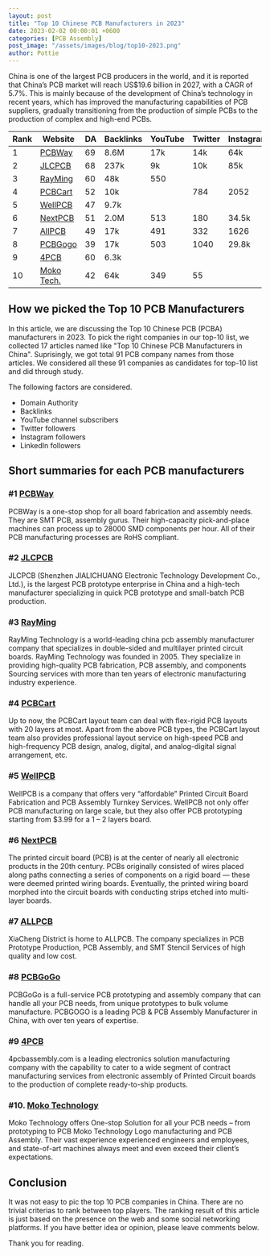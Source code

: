 ```yaml
---
layout: post
title: "Top 10 Chinese PCB Manufacturers in 2023"
date: 2023-02-02 00:00:01 +0600
categories: [PCB Assembly]
post_image: "/assets/images/blog/top10-2023.png"
author: Pottie
---
```



China is one of the largest PCB producers in the world, and it is reported that China’s PCB market will reach US$19.6 billion in 2027, with a CAGR of 5.7%. This is mainly because of the development of China’s technology in recent years, which has improved the manufacturing capabilities of PCB suppliers, gradually transitioning from the production of simple PCBs to the production of complex and high-end PCBs.

Rank | Website                                  | DA | Backlinks | YouTube | Twitter | Instagram | LinkedIn
-----|------------------------------------------|----|-----------|---------|---------|-----------|---------
1    | [PCBWay](https://pcbway.com)             | 69 | 8.6M      | 17k     | 14k     | 64k       |
2    | [JLCPCB](https://jlcpcb.com)             | 68 | 237k      | 9k      | 10k     | 85k       | 9116
3    | [RayMing](https://raypcb.com)            | 60 | 48k       | 550     |         |           | 8027
4    | [PCBCart](https://pcbcart.com)           | 52 | 10k       |         | 784     | 2052      | 7780
5    | [WellPCB](https://wellpcb.com)           | 47 | 9.7k      |         |         |           | 3975
6    | [NextPCB](http://nextpcb.com)            | 51 | 2.0M      | 513     | 180     | 34.5k     | 2941
7    | [AllPCB](https://allpcb.com)             | 49 | 17k       | 491     | 332     | 1626      | 1001
8    | [PCBGogo](https://pcbgogo.com)           | 39 | 17k       | 503     | 1040    | 29.8k     | 882
9    | [4PCB](https://4pcb.com)                 | 60 | 6.3k      |         |         |           | 882
10   | [Moko Tech.](https://mokotechnology.com) | 42 | 64k       | 349     | 55      |           | 622


## How we picked the Top 10 PCB Manufacturers

In this article, we are discussing the Top 10 Chinese PCB (PCBA) manufacturers in 2023.
To pick the right companies in our top-10 list, we collected 17 articles named like "Top 10 Chinese PCB Manufacturers in China". Suprisingly, we got total 91 PCB company names from those articles. We considered all these 91 companies as candidates for top-10 list and did through study.

The following factors are considered.

* Domain Authority
* Backlinks
* YouTube channel subscribers
* Twitter followers
* Instagram followers
* LinkedIn followers


## Short summaries for each PCB manufacturers

### #1 [PCBWay](https://pcbway.com) 

PCBWay is a one-stop shop for all board fabrication and assembly needs. They are SMT PCB, assembly gurus. Their high-capacity pick-and-place machines can process up to 28000 SMD components per hour. All of their PCB manufacturing processes are RoHS compliant.

### #2 [JLCPCB](https://jlcpcb.com)

JLCPCB (Shenzhen JIALICHUANG Electronic Technology Development Co., Ltd.), is the largest PCB prototype enterprise in China and a high-tech manufacturer specializing in quick PCB prototype and small-batch PCB production. 

### #3 [RayMing](https://raypcb.com)

RayMing Technology is a world-leading china pcb assembly manufacturer company that specializes in double-sided and multilayer printed circuit boards. RayMing Technology was founded in 2005. They specialize in providing high-quality PCB fabrication, PCB assembly, and components Sourcing services with more than ten years of electronic manufacturing industry experience.

### #4 [PCBCart](https://pcbcart.com)

Up to now, the PCBCart layout team can deal with flex-rigid PCB layouts with 20 layers at most. Apart from the above PCB types, the PCBCart layout team also provides professional layout service on high-speed PCB and high-frequency PCB design, analog, digital, and analog-digital signal arrangement, etc.

### #5 [WellPCB](https://wellpcb.com)

WellPCB is a company that offers very “affordable” Printed Circuit Board Fabrication and PCB Assembly Turnkey Services. WellPCB not only offer PCB manufacturing on large scale, but they also offer PCB prototyping starting from $3.99 for a 1 – 2 layers board.

### #6 [NextPCB](http://nextpcb.com)

The printed circuit board (PCB) is at the center of nearly all electronic products in the 20th century. PCBs originally consisted of wires placed along paths connecting a series of components on a rigid board — these were deemed printed wiring boards. Eventually, the printed wiring board morphed into the circuit boards with conducting strips etched into multi-layer boards.

### #7 [ALLPCB](https://allpcb.com)

XiaCheng District is home to ALLPCB. The company specializes in PCB Prototype Production, PCB Assembly, and SMT Stencil Services of high quality and low cost.

### #8 [PCBGoGo](https://pcbgogo.com)

PCBGoGo is a full-service PCB prototyping and assembly company that can handle all your PCB needs, from unique prototypes to bulk volume manufacture. PCBGOGO is a leading PCB & PCB Assembly Manufacturer in China, with over ten years of expertise.

### #9 [4PCB](https://4pcb.com)

4pcbassembly.com is a leading electronics solution manufacturing company with the capability to cater to a wide segment of contract manufacturing services from electronic assembly of Printed Circuit boards to the production of complete ready-to-ship products.

### #10. [Moko Technology](https://mokotechnology.com)

Moko Technology offers One-stop Solution for all your PCB needs – from prototyping to PCB Moko Technology Logo manufacturing and PCB Assembly. Their vast experience experienced engineers and employees, and state-of-art machines always meet and even exceed their client’s expectations.


## Conclusion

It was not easy to pic the top 10 PCB companies in China.
There are no trivial criterias to rank between top players.
The ranking result of this article is just based on the presence on the web and some social networking platforms.
If you have better idea or opinion, please leave comments below.

Thank you for reading.